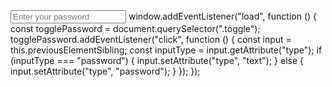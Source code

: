    <form class="form form-login">
      <input
        type="password"
        name="password"
        id=""
        placeholder="Enter your password"
      />
      <i class="fa fa-eye toggle"></i>
      window.addEventListener("load", function () {
  const togglePassword = document.querySelector(".toggle");
  togglePassword.addEventListener("click", function () {
    const input = this.previousElementSibling;
    const inputType = input.getAttribute("type");
    if (inputType === "password") {
      input.setAttribute("type", "text");
    } else {
      input.setAttribute("type", "password");
    }
  });
});
